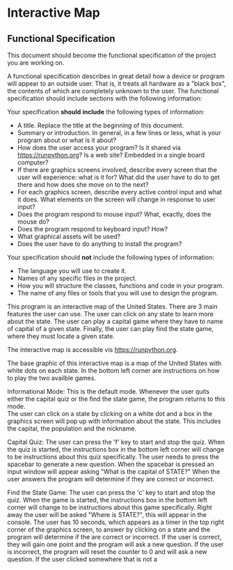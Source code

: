 # Interactive Map


## Functional Specification

This document should become the functional specification of the project you are working on.

A functional specification describes in great detail how a device or program will appear to an
outside user. That is, it treats all hardware as a "black box", the contents of which are completely
unknown to the user. The functional specification should include sections with the following information:

Your specification **should include** the following types of information:

* A title. Replace the title at the beginning of this document.
* Summary or introduction. In general, in a few lines or less, what is your program about or what is it about?
* How does the user access your program? Is it shared via https://runpython.org? Is a web site? Embedded in 
  a single board computer? 
* If there are graphics screens involved, describe every screen that the user will experience: what is it for? 
  What did the user have to do to get there and how does she move on to the next?
* For each graphics screen, describe every active control input and what it does. What elements on the screen will
  change in response to user input?
* Does the program respond to mouse input? What, exactly, does the mouse do?
* Does the program respond to keyboard input? How?
* What graphical assets will be used?
* Does the user have to do anything to install the program?

Your specification should **not** include the following types of information:

* The language you will use to create it.
* Names of any specific files in the project.
* How you will structure the classes, functions and code in your program.
* The name of any files or tools that you will use to design the program.


This program is an interactive map of the United States. There are 3 main features the user can use. The user can click on any state to learn more about the state. The user can play a capital game where they have to name of capital of a given state. Finally, the user can play find the state game, where they must locate a given state. 

The interactive map is accessible vis https://runpython.org. 

The base graphic of this interactive map is a map of the United States with white dots on each state. In the bottom left corner are instructions on how to play the two availble games. 

Informational Mode: This is the default mode. Whenever the user quits either the capital quiz or the find the state game, the program returns to this mode.  
The user can click on a state by clicking on a white dot and a box in the graphics screen will pop up with information about the state. This includes the capital, the population and the nickname. 

Capital Quiz: The user can press the 'f' key to start and stop the quiz. When the quiz is started, the instructions box in the bottom left corner will change to be instructions about this quiz specifically. 
The user needs to press the spacebar to generate a new question. When the spacebar is pressed an input window will appear asking "What is the capital of STATE?" When the user answers the program will determine if they are correct or incorrect.  

Find the State Game: The user can press the 'c' key to start and stop the quiz. When the game is started, the instructions box in the bottom left corner will change to be instructions about this game specifically. Right away the user will be asked "Where is STATE?", this will appear in the console. The user has 10 seconds, which appears as a timer in the top right corner of the graphics screen, to answer by clicking on a state and the program will determine if the are correct or incorrect. If the user is correct, they will gain one point and the program will ask a new question. If the user is incorrect, the program will reset the counter to 0 and will ask a new question. If the user clicked somewhere that is not a 
